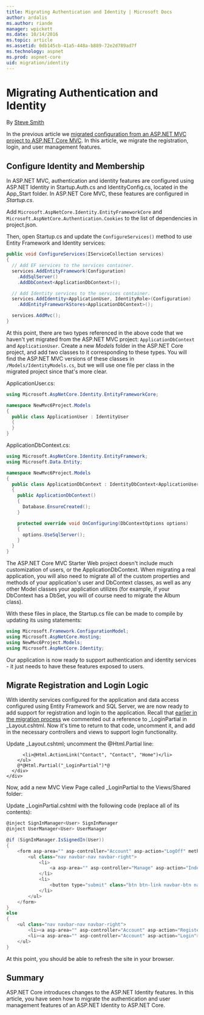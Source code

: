 ```yaml
---
title: Migrating Authentication and Identity | Microsoft Docs
author: ardalis
ms.author: riande
manager: wpickett
ms.date: 10/14/2016
ms.topic: article
ms.assetid: 0db145cb-41a5-448a-b889-72e2d789ad7f
ms.technology: aspnet
ms.prod: aspnet-core
uid: migration/identity
---
```

# Migrating Authentication and Identity

<a name=migration-identity></a>

By [Steve Smith](http://ardalis.com)

In the previous article we [migrated configuration from an ASP.NET MVC project to ASP.NET Core MVC](configuration.md). In this article, we migrate the registration, login, and user management features.

## Configure Identity and Membership

In ASP.NET MVC, authentication and identity features are configured using ASP.NET Identity in Startup.Auth.cs and IdentityConfig.cs, located in the App_Start folder. In ASP.NET Core MVC, these features are configured in *Startup.cs*.

Add `Microsoft.AspNetCore.Identity.EntityFrameworkCore` and `Microsoft.AspNetCore.Authentication.Cookies` to the list of dependencies in project.json.

Then, open Startup.cs and update the `ConfigureServices()` method to use Entity Framework and Identity services:

<!-- literal_block {"ids": [], "names": [], "highlight_args": {}, "backrefs": [], "dupnames": [], "linenos": false, "classes": [], "xml:space": "preserve", "language": "c#"} -->

````csharp
public void ConfigureServices(IServiceCollection services)
{
  // Add EF services to the services container.
  services.AddEntityFramework(Configuration)
    .AddSqlServer()
    .AddDbContext<ApplicationDbContext>();

  // Add Identity services to the services container.
  services.AddIdentity<ApplicationUser, IdentityRole>(Configuration)
    .AddEntityFrameworkStores<ApplicationDbContext>();

  services.AddMvc();
}
````

At this point, there are two types referenced in the above code that we haven't yet migrated from the ASP.NET MVC project: `ApplicationDbContext` and `ApplicationUser`. Create a new *Models* folder in the ASP.NET Core project, and add two classes to it corresponding to these types. You will find the ASP.NET MVC versions of these classes in `/Models/IdentityModels.cs`, but we will use one file per class in the migrated project since that's more clear.

ApplicationUser.cs:

<!-- literal_block {"ids": [], "names": [], "highlight_args": {}, "backrefs": [], "dupnames": [], "linenos": false, "classes": [], "xml:space": "preserve", "language": "c#"} -->

````csharp
using Microsoft.AspNetCore.Identity.EntityFrameworkCore;

namespace NewMvc6Project.Models
{
  public class ApplicationUser : IdentityUser
  {
  }
}
````

ApplicationDbContext.cs:

<!-- literal_block {"ids": [], "names": [], "highlight_args": {}, "backrefs": [], "dupnames": [], "linenos": false, "classes": [], "xml:space": "preserve", "language": "c#"} -->

````csharp
using Microsoft.AspNetCore.Identity.EntityFramework;
using Microsoft.Data.Entity;

namespace NewMvc6Project.Models
{
  public class ApplicationDbContext : IdentityDbContext<ApplicationUser>
  {
    public ApplicationDbContext()
    {
      Database.EnsureCreated();
    }

    protected override void OnConfiguring(DbContextOptions options)
    {
      options.UseSqlServer();
    }
  }
}
````

The ASP.NET Core MVC Starter Web project doesn't include much customization of users, or the ApplicationDbContext. When migrating a real application, you will also need to migrate all of the custom properties and methods of your application's user and DbContext classes, as well as any other Model classes your application utilizes (for example, if your DbContext has a DbSet<Album>, you will of course need to migrate the Album class).

With these files in place, the Startup.cs file can be made to compile by updating its using statements:

<!-- literal_block {"ids": [], "names": [], "highlight_args": {}, "backrefs": [], "dupnames": [], "linenos": false, "classes": [], "xml:space": "preserve", "language": "c#"} -->

````csharp
using Microsoft.Framework.ConfigurationModel;
using Microsoft.AspNetCore.Hosting;
using NewMvc6Project.Models;
using Microsoft.AspNetCore.Identity;
````

Our application is now ready to support authentication and identity services - it just needs to have these features exposed to users.

## Migrate Registration and Login Logic

With identity services configured for the application and data access configured using Entity Framework and SQL Server, we are now ready to add support for registration and login to the application. Recall that [earlier in the migration process](mvc.md#migrate-layout-file) we commented out a reference to _LoginPartial in _Layout.cshtml. Now it's time to return to that code, uncomment it, and add in the necessary controllers and views to support login functionality.

Update _Layout.cshtml; uncomment the @Html.Partial line:

<!-- literal_block {"ids": [], "names": [], "highlight_args": {}, "backrefs": [], "dupnames": [], "linenos": false, "classes": [], "xml:space": "preserve", "language": "none"} -->

````none
      <li>@Html.ActionLink("Contact", "Contact", "Home")</li>
    </ul>
    @*@Html.Partial("_LoginPartial")*@
  </div>
</div>
````

Now, add a new MVC View Page called _LoginPartial to the Views/Shared folder:

Update _LoginPartial.cshtml with the following code (replace all of its contents):

<!-- literal_block {"ids": [], "names": [], "highlight_args": {}, "backrefs": [], "dupnames": [], "linenos": false, "classes": [], "xml:space": "preserve", "language": "c#"} -->

````csharp
@inject SignInManager<User> SignInManager
@inject UserManager<User> UserManager

@if (SignInManager.IsSignedIn(User))
{
    <form asp-area="" asp-controller="Account" asp-action="LogOff" method="post" id="logoutForm" class="navbar-right">
        <ul class="nav navbar-nav navbar-right">
            <li>
                <a asp-area="" asp-controller="Manage" asp-action="Index" title="Manage">Hello @UserManager.GetUserName(User)!</a>
            </li>
            <li>
                <button type="submit" class="btn btn-link navbar-btn navbar-link">Log off</button>
            </li>
        </ul>
    </form>
}
else
{
    <ul class="nav navbar-nav navbar-right">
        <li><a asp-area="" asp-controller="Account" asp-action="Register">Register</a></li>
        <li><a asp-area="" asp-controller="Account" asp-action="Login">Log in</a></li>
    </ul>
}
````

At this point, you should be able to refresh the site in your browser.

## Summary

ASP.NET Core introduces changes to the ASP.NET Identity features. In this article, you have seen how to migrate the authentication and user management features of an ASP.NET Identity to ASP.NET Core.
